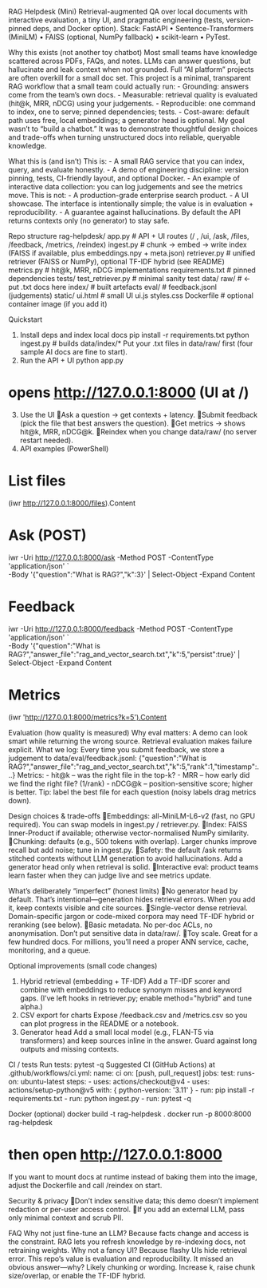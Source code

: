 RAG Helpdesk (Mini)
Retrieval-augmented QA over local documents with interactive evaluation, a tiny UI, and pragmatic engineering (tests, version-pinned deps, and Docker option).
Stack: FastAPI • Sentence-Transformers (MiniLM) • FAISS (optional, NumPy fallback) • scikit-learn • PyTest.

Why this exists (not another toy chatbot)
Most small teams have knowledge scattered across PDFs, FAQs, and notes. LLMs can answer questions, but hallucinate and leak context when not grounded. Full “AI platform” projects are often overkill for a small doc set.
This project is a minimal, transparent RAG workflow that a small team could actually run: - Grounding: answers come from the team’s own docs. - Measurable: retrieval quality is evaluated (hit@k, MRR, nDCG) using your judgements. - Reproducible: one command to index, one to serve; pinned dependencies; tests. - Cost-aware: default path uses free, local embeddings; a generator head is optional.
My goal wasn’t to “build a chatbot.” It was to demonstrate thoughtful design choices and trade-offs when turning unstructured docs into reliable, queryable knowledge.

What this is (and isn’t)
This is: - A small RAG service that you can index, query, and evaluate honestly. - A demo of engineering discipline: version pinning, tests, CI-friendly layout, and optional Docker. - An example of interactive data collection: you can log judgements and see the metrics move.
This is not: - A production-grade enterprise search product. - A UI showcase. The interface is intentionally simple; the value is in evaluation + reproducibility. - A guarantee against hallucinations. By default the API returns contexts only (no generator) to stay safe.

Repo structure
rag-helpdesk/
  app.py               # API + UI routes (/ , /ui, /ask, /files, /feedback, /metrics, /reindex)
  ingest.py            # chunk -> embed -> write index (FAISS if available, plus embeddings.npy + meta.json)
  retriever.py         # unified retriever (FAISS or NumPy), optional TF-IDF hybrid (see README)
  metrics.py           # hit@k, MRR, nDCG implementations
  requirements.txt     # pinned dependencies
  tests/
    test_retriever.py  # minimal sanity test
  data/
    raw/               # <- put .txt docs here
    index/             # built artefacts
    eval/              # feedback.jsonl (judgements)
  static/
    ui.html            # small UI
    ui.js
    styles.css
  Dockerfile           # optional container image (if you add it)

Quickstart
1) Install deps and index local docs
pip install -r requirements.txt
python ingest.py          # builds data/index/*
Put your .txt files in data/raw/ first (four sample AI docs are fine to start).
2) Run the API + UI
python app.py
# opens http://127.0.0.1:8000  (UI at /)
3) Use the UI
Ask a question → get contexts + latency.
Submit feedback (pick the file that best answers the question).
Get metrics → shows hit@k, MRR, nDCG@k.
Reindex when you change data/raw/ (no server restart needed).
4) API examples (PowerShell)
# List files
(iwr http://127.0.0.1:8000/files).Content

# Ask (POST)
iwr -Uri http://127.0.0.1:8000/ask -Method POST -ContentType 'application/json' \`\
  -Body '{"question":"What is RAG?","k":3}' | Select-Object -Expand Content

# Feedback
iwr -Uri http://127.0.0.1:8000/feedback -Method POST -ContentType 'application/json' \`\
  -Body '{"question":"What is RAG?","answer_file":"rag_and_vector_search.txt","k":5,"persist":true}' |\
  Select-Object -Expand Content

# Metrics
(iwr 'http://127.0.0.1:8000/metrics?k=5').Content

Evaluation (how quality is measured)
Why eval matters: A demo can look smart while returning the wrong source. Retrieval evaluation makes failure explicit.
What we log: Every time you submit feedback, we store a judgement to data/eval/feedback.jsonl:
{"question":"What is RAG?","answer_file":"rag_and_vector_search.txt","k":5,"rank":1,"timestamp":...}
Metrics: - hit@k – was the right file in the top-k? - MRR – how early did we find the right file? (1/rank) - nDCG@k – position-sensitive score; higher is better.
Tip: label the best file for each question (noisy labels drag metrics down).

Design choices & trade-offs
Embeddings: all-MiniLM-L6-v2 (fast, no GPU required). You can swap models in ingest.py / retriever.py.
Index: FAISS Inner-Product if available; otherwise vector-normalised NumPy similarity.
Chunking: defaults (e.g., 500 tokens with overlap). Larger chunks improve recall but add noise; tune in ingest.py.
Safety: the default /ask returns stitched contexts without LLM generation to avoid hallucinations. Add a generator head only when retrieval is solid.
Interactive eval: product teams learn faster when they can judge live and see metrics update.

What’s deliberately “imperfect” (honest limits)
No generator head by default. That’s intentional—generation hides retrieval errors. When you add it, keep contexts visible and cite sources.
Single-vector dense retrieval. Domain-specific jargon or code-mixed corpora may need TF-IDF hybrid or reranking (see below).
Basic metadata. No per-doc ACLs, no anonymisation. Don’t put sensitive data in data/raw/.
Toy scale. Great for a few hundred docs. For millions, you’ll need a proper ANN service, cache, monitoring, and a queue.

Optional improvements (small code changes)
1) Hybrid retrieval (embedding + TF-IDF)
Add a TF-IDF scorer and combine with embeddings to reduce synonym misses and keyword gaps. (I’ve left hooks in retriever.py; enable method="hybrid" and tune alpha.)
2) CSV export for charts
Expose /feedback.csv and /metrics.csv so you can plot progress in the README or a notebook.
3) Generator head
Add a small local model (e.g., FLAN-T5 via transformers) and keep sources inline in the answer. Guard against long outputs and missing contexts.

CI / tests
Run tests:
pytest -q
Suggested CI (GitHub Actions) at .github/workflows/ci.yml:
name: ci
on: [push, pull_request]
jobs:
  test:
    runs-on: ubuntu-latest
    steps:
      - uses: actions/checkout@v4
      - uses: actions/setup-python@v5
        with: { python-version: '3.11' }
      - run: pip install -r requirements.txt
      - run: python ingest.py
      - run: pytest -q

Docker (optional)
docker build -t rag-helpdesk .
docker run -p 8000:8000 rag-helpdesk
# then open http://127.0.0.1:8000
If you want to mount docs at runtime instead of baking them into the image, adjust the Dockerfile and call /reindex on start.

Security & privacy
Don’t index sensitive data; this demo doesn’t implement redaction or per-user access control.
If you add an external LLM, pass only minimal context and scrub PII.

FAQ
Why not just fine-tune an LLM?
Because facts change and access is the constraint. RAG lets you refresh knowledge by re-indexing docs, not retraining weights.
Why not a fancy UI?
Because flashy UIs hide retrieval error. This repo’s value is evaluation and reproducibility.
It missed an obvious answer—why?
Likely chunking or wording. Increase k, raise chunk size/overlap, or enable the TF-IDF hybrid.


